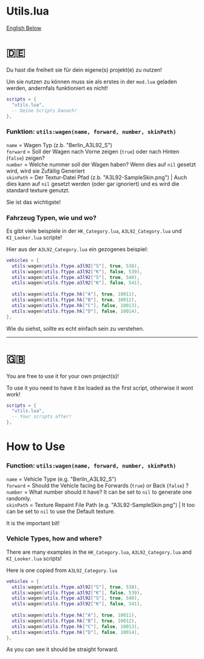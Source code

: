 # Utils.lua

[English Below](#gb)

# :de:
Du hast die freiheit sie für dein eigene(s) projekt(e) zu nutzen!

Um sie nutzen zu können muss sie als erstes in der `mod.lua` geladen werden, andernfals funktioniert es nicht!

```lua
scripts = {
  "utils.lua",
  -- Deine Scripts Danach!
},
```

### Funktion: `utils:wagen(name, forward, number, skinPath)`
`name` = Wagen Typ (z.b. "Berlin_A3L92_S")  
`forward` = Soll der Wagen nach Vorne zeigen (`true`) oder nach Hinten (`false`) zeigen?  
`number` = Welche nummer soll der Wagen haben? Wenn dies auf `nil` gesetzt wird, wird sie Zufällig Generiert  
`skinPath` = Der Textur-Datei Pfad (z.b. "A3L92-SampleSkin.png") | Auch dies kann auf `nil` gesetzt werden (oder gar ignoriert) und es wird die standard texture genutzt.

Sie ist das wichtigste!

### Fahrzeug Typen, wie und wo?
Es gibt viele beispiele in der `HK_Category.lua`, `A3L92_Category.lua` und `KI_Looker.lua` scripte!

Hier aus der `A3L92_Category.lua` ein gezogenes beispiel:
```lua
vehicles = {
  utils:wagen(utils.ftype.a3l92["S"], true, 538),
  utils:wagen(utils.ftype.a3l92["K"], false, 539),
  utils:wagen(utils.ftype.a3l92["S"], true, 540),
  utils:wagen(utils.ftype.a3l92["K"], false, 541),
  
  utils:wagen(utils.ftype.hk["A"], true, 10011),
  utils:wagen(utils.ftype.hk["B"], true, 10012),
  utils:wagen(utils.ftype.hk["C"], false, 10013),
  utils:wagen(utils.ftype.hk["D"], false, 10014),
},
```
Wie du siehst, sollte es echt einfach sein zu verstehen.

***

# :gb:
You are free to use it for your own project(s)!

To use it you need to have it be loaded as the first script, otherwise it wont work!

```lua
scripts = {
  "utils.lua",
  -- Your scripts after!
},
```

# How to Use

### Function: `utils:wagen(name, forward, number, skinPath)`
`name` = Vehicle Type (e.g. "Berlin_A3L92_S")  
`forward` = Should the Vehicle facing be Forwards (`true`) or Back (`false`) ?  
`number` = What number should it have? It can be set to `nil` to generate one randomly.  
`skinPath` = Texture Repaint File Path (e.g. "A3L92-SampleSkin.png") | It too can be set to `nil` to use the Default texture.

It is the important bit!

### Vehicle Types, how and where?
There are many examples in the `HK_Category.lua`, `A3L92_Category.lua` and `KI_Looker.lua` scripts!

Here is one copied from `A3L92_Category.lua`
```lua
vehicles = {
  utils:wagen(utils.ftype.a3l92["S"], true, 538),
  utils:wagen(utils.ftype.a3l92["K"], false, 539),
  utils:wagen(utils.ftype.a3l92["S"], true, 540),
  utils:wagen(utils.ftype.a3l92["K"], false, 541),
  
  utils:wagen(utils.ftype.hk["A"], true, 10011),
  utils:wagen(utils.ftype.hk["B"], true, 10012),
  utils:wagen(utils.ftype.hk["C"], false, 10013),
  utils:wagen(utils.ftype.hk["D"], false, 10014),
},
```

As you can see it should be straight forward.
